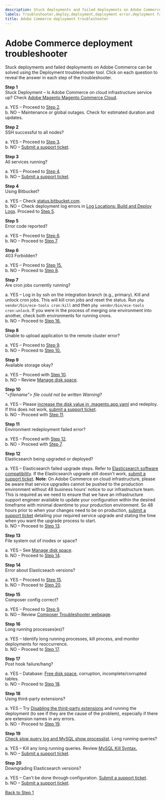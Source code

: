 ```yaml
---
description: Stuck deployments and failed deployments on Adobe Commerce can be solved using the Deployment troubleshooter tool. Click on each question to reveal the answer in each step of the troubleshooter.
labels: Troubleshooter,deploy,deployment,deployment error,deployment fails,stuck deployment,Adobe Commerce,cloud infrastructure
title: Adobe Commerce deployment troubleshooter
---
```


# Adobe Commerce deployment troubleshooter

<div class="zd-accordion">
<div id="zd-accordion-1" class="zd-accordion-panel">
<p>Stuck deployments and failed deployments on Adobe Commerce can be solved using the Deployment troubleshooter tool. Click on each question to reveal the answer in each step of the troubleshooter.</p>
<strong>Step 1</strong>
<div class="zd-accordion-section">Stuck Deployment – Is Adobe Commerce on cloud infrastructure service up? Check <a href="https://status.adobe.com/products/3350/">Adobe Magento Magento Commerce Cloud</a>.</div>
<p class="zd-accordion-text">a. YES – Proceed to <a class="accordion-anchor" href="#zd-accordion-2">Step 2</a>.<br>
b. NO – Maintenance or global outages. Check for estimated duration and updates.</p>
</div>
<div id="zd-accordion-2" class="zd-accordion-panel">
<strong>Step 2</strong>
<div class="zd-accordion-section">SSH successful to all nodes?</div>
<p class="zd-accordion-text">a. YES – Proceed to <a class="accordion-anchor" href="#zd-accordion-3">Step 3</a>.<br>
b. NO – <a href="https://support.magento.com/hc/en-us/articles/360019088251">Submit a support ticket</a>.</p>
</div>
<div id="zd-accordion-3" class="zd-accordion-panel">
<strong>Step 3</strong>
<div class="zd-accordion-section">All services running?</div>
<p class="zd-accordion-text">a. YES – Proceed to <a class="accordion-anchor" href="#zd-accordion-4">Step 4</a>.<br>
b. NO – <a href="https://support.magento.com/hc/en-us/articles/360019088251">Submit a support ticket</a>.</p>
</div>
<div id="zd-accordion-4" class="zd-accordion-panel">
<strong>Step 4</strong>
<div class="zd-accordion-section">Using Bitbucket?</div>
<p class="zd-accordion-text">a. YES – Check <a href="https://bitbucket.status.atlassian.com/">status.bitbucket.com</a>.<br>
b. NO – Check deployment log errors in <a href="https://devdocs.magento.com/cloud/project/log-locations.html#build-and-deploy-logs">Log Locations: Build and Deploy Logs</a>. Proceed to <a class="accordion-anchor" href="#zd-accordion-5">Step 5</a>.</p>
</div>
<div id="zd-accordion-5" class="zd-accordion-panel">
<strong>Step 5</strong>
<div class="zd-accordion-section">Error code reported?</div>
<p class="zd-accordion-text">a. YES – Proceed to <a class="accordion-anchor" href="#zd-accordion-6">Step 6</a>.<br>
b. NO – Proceed to <a class="accordion-anchor" href="#zd-accordion-7">Step 7</a>.</p>
</div>
<div id="zd-accordion-6" class="zd-accordion-panel">
<strong>Step 6</strong>
<div class="zd-accordion-section">403 Forbidden?</div>
<p class="zd-accordion-text">a. YES – Proceed to <a class="accordion-anchor" href="#zd-accordion-15">Step 15.</a><br>
b. NO – Proceed to <a class="accordion-anchor" href="#zd-accordion-8">Step 8</a>.</p>
</div>
<div id="zd-accordion-7" class="zd-accordion-panel">
<strong>Step 7</strong>
<div class="zd-accordion-section">Are cron jobs currently running?</div>
<p class="zd-accordion-text">a. YES – Log in by ssh on the integration branch (e.g., primary). Kill and unlock cron jobs. This will kill cron jobs and reset the status. Run <code>php vendor/bin/ece-tools cron:kill</code> and then <code>php vendor/bin/ece-tools cron:unlock</code>. If you were in the process of merging one environment into another, check both environments for running crons.<br>
b. NO – Proceed to <a class="accordion-anchor" href="#zd-accordion-16">Step 16.</a> </p>
</div>
<div id="zd-accordion-8" class="zd-accordion-panel">
<strong>Step 8</strong>
<div class="zd-accordion-section">Unable to upload application to the remote cluster error?</div>
<p class="zd-accordion-text">a. YES – Proceed to <a class="accordion-anchor" href="#zd-accordion-9">Step 9</a>.<br>
b. NO – Proceed to <a class="accordion-anchor" href="#zd-accordion-10">Step 10.</a></p>
</div>
<div id="zd-accordion-9" class="zd-accordion-panel">
<strong>Step 9</strong>
<div class="zd-accordion-section">Available storage okay?</div>
<p class="zd-accordion-text">a. YES – Proceed with <a class="accordion-anchor" href="#zd-accordion-10">Step 10</a>.<br>
b. NO – Review <a href="https://devdocs.magento.com/cloud/project/manage-disk-space.html">Manage disk space</a>.</p>
</div>
<div id="zd-accordion-10" class="zd-accordion-panel">
<strong>Step 10</strong>
<div class="zd-accordion-section">
<em>"&lt;filename"&gt; file could not be written Warning</em>?</div>
<p class="zd-accordion-text">a. YES – Please <a href="https://devdocs.magento.com/cloud/project/manage-disk-space.html#application-disk-space">increase the disk value in .magento.app.yaml</a> and redeploy. If this does not work, <a href="https://support.magento.com/hc/en-us/articles/360019088251">submit a support ticket</a>.<br>
b. NO – Proceed with <a class="accordion-anchor" href="#zd-accordion-11">Step 11</a>.</p>
</div>
<div id="zd-accordion-11" class="zd-accordion-panel">
<strong>Step 11</strong>
<div class="zd-accordion-section">Environment redeployment failed error?</div>
<p class="zd-accordion-text">a. YES – Proceed with <a class="accordion-anchor" href="#zd-accordion-12">Step 12</a>.<br>
b. NO – Proceed with <a class="accordion-anchor" href="#zd-accordion-7">Step 7</a>.</p>
</div>
<div id="zd-accordion-12" class="zd-accordion-panel">
<strong>Step 12</strong>
<div class="zd-accordion-section">Elasticsearch being upgraded or deployed?</div>
<p class="zd-accordion-text">a. YES – Elasticsearch failed upgrade steps. Refer to <a href="https://www.elastic.co/guide/en/elasticsearch/reference/current/setup-upgrade.html">Elasticsearch software compatibility</a>. If the Elasticsearch upgrade still doesn't work, <a href="https://support.magento.com/hc/en-us/articles/360019088251">submit a support ticket</a>. <strong>Note</strong>: On Adobe Commerce on cloud infrastructure, please be aware that service upgrades cannot be pushed to the production environment without 48 business hours' notice to our infrastructure team. This is required as we need to ensure that we have an infrastructure support engineer available to update your configuration within the desired timeframe with minimal downtime to your production environment. So 48 hours prior to when your changes need to be on production, <a href="https://support.magento.com/hc/en-us/articles/360019088251">submit a support ticket</a> detailing your required service upgrade and stating the time when you want the upgrade process to start.<br>
b. NO – Proceed to <a class="accordion-anchor" href="#zd-accordion-13">Step 13</a>.</p>
</div>
<div id="zd-accordion-13" class="zd-accordion-panel">
<strong>Step 13</strong>
<div class="zd-accordion-section">File system out of inodes or space?</div>
<p class="zd-accordion-text">a. YES – See <a href="https://devdocs.magento.com/cloud/project/manage-disk-space.html">Manage disk space</a>.<br>
b. NO – Proceed to <a class="accordion-anchor" href="#zd-accordion-14">Step 14</a>.</p>
</div>
<div id="zd-accordion-14" class="zd-accordion-panel">
<strong>Step 14</strong>
<div class="zd-accordion-section">Error about Elasticseach versions?</div>
<p class="zd-accordion-text">a. YES – Proceed to <a class="accordion-anchor" href="#zd-accordion-15">Step 15</a>.<br>
b. NO – Proceed to <a class="accordion-anchor" href="#zd-accordion-20">Step 20</a>.</p>
</div>
<div id="zd-accordion-15" class="zd-accordion-panel">
<strong>Step 15</strong>
<div class="zd-accordion-section">Composer config correct?</div>
<p class="zd-accordion-text">a. YES – Proceed to <a class="accordion-anchor" href="#zd-accordion-9">Step 9</a>.<br>
b. NO –  Review <a href="https://getcomposer.org/doc/articles/troubleshooting.md">Composer Troubleshooter webpage</a>.</p>
</div>
<div id="zd-accordion-16" class="zd-accordion-panel">
<strong>Step 16</strong>
<div class="zd-accordion-section">Long running processes(es)?</div>
<p class="zd-accordion-text">a. YES – Identify long running processes, kill process, and monitor deployments for reoccurrence.<br>
b. NO – Proceed to <a class="accordion-anchor" href="#zd-accordion-17">Step 17</a>.</p>
</div>
<div id="zd-accordion-17" class="zd-accordion-panel">
<strong>Step 17</strong>
<div class="zd-accordion-section">Post hook failure/hang?</div>
<p class="zd-accordion-text">a. YES – Database: <a href="https://devdocs.magento.com/cloud/project/manage-disk-space.html#allocating-disk-space">Free disk space</a>, corruption, incomplete/corrupted tables.<br>
b.  NO – Proceed to <a class="accordion-anchor" href="#zd-accordion-18">Step 18</a>.</p>
</div>
<div id="zd-accordion-18" class="zd-accordion-panel">
<strong>Step 18</strong>
<div class="zd-accordion-section">Using third-party extensions?</div>
<p class="zd-accordion-text">a. YES – Try <a href="https://devdocs.magento.com/cloud/howtos/install-components.html#manage-extensions">Disabling the third-party extensions</a> and running the deployment (to see if they are the cause of the problem), especially if there are extension names in any errors.<br>
b. NO – Proceed to <a class="accordion-anchor" href="#zd-accordion-19">Step 19</a>.</p>
</div>
<div id="zd-accordion-19" class="zd-accordion-panel">
<strong>Step 19</strong>
<div class="zd-accordion-section">
<a href="https://support.magento.com/hc/en-us/articles/360030903091">Check slow query log and MySQL show processlist</a>. Long running queries?</div>
<p class="zd-accordion-text">a. YES – Kill any long running queries. Review <a href="https://dev.mysql.com/doc/refman/8.0/en/kill.html">MySQL Kill Syntax.</a><br>
b. NO – <a href="https://support.magento.com/hc/en-us/articles/360019088251">Submit a support ticket</a>.</p>
</div>
<div id="zd-accordion-20" class="zd-accordion-panel">
<strong>Step 20</strong>
<div class="zd-accordion-section">Downgrading Elasticsearch versions?</div>
<p class="zd-accordion-text">a. YES – Can't be done through configuration. <a href="https://support.magento.com/hc/en-us/articles/360019088251">Submit a support ticket</a>.<br>
b. NO – <a href="https://support.magento.com/hc/en-us/articles/360019088251">Submit a support ticket</a>.</p>
</div>
<p><a href="#zd-accordion-1">Back to Step 1</a></p>
</div>